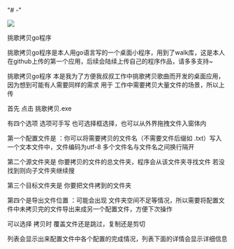 "# -" 

![](https://img.shields.io/badge/golang-walk-green)


挑歌拷贝go程序


挑歌拷贝go程序是本人用go语言写的一个桌面小程序，用到了walk库，这是本人在github上传的第一个应用，后续会陆续上传自己的程序作品，请多多支持~

挑歌拷贝go程序 本是我为了方便我叔叔工作中挑歌拷贝歌曲而开发的桌面应用，因为想到可能有人需要同样的需求 用于 工作中需要拷贝大量文件的场景，所以上传

首先 点击 挑歌拷贝.exe 

有四个选项 选项可手写 也可选择框选择，也可以从外界拖拽文件入窗体内

第一个配置文件是 ：你可以将需要拷贝的文件名（不需要文件后缀如 .txt）写入一个文本文件中，文件编码为utf-8 多个文件名与文件名之间换行隔开

第二个源文件夹是 你要拷贝的文件的总文件夹，程序会从该文件夹寻找文件 若没找到则向子文件夹继续搜

第三个目标文件夹是 你要把文件拷到的文件夹

第四个是导出文件位置 ：可能会出现 文件夹空间不足等情况，所以需要将配置文件中未拷贝完的文件导出来成另一个配置文件，方便下次操作

可以选择 拷贝时 覆盖文件还是跳过，复制还是剪切

列表会显示出来配置文件中各个配置的完成情况，列表下面的详情会显示详细信息

